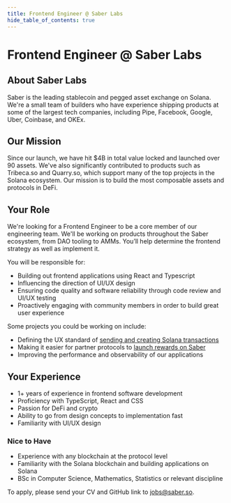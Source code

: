 ```yaml
---
title: Frontend Engineer @ Saber Labs
hide_table_of_contents: true
---
```


# Frontend Engineer @ Saber Labs

## About Saber Labs

Saber is the leading stablecoin and pegged asset exchange on Solana. We're a small team of builders who have experience shipping products at some of the largest tech companies, including Pipe, Facebook, Google, Uber, Coinbase, and OKEx.

## Our Mission

Since our launch, we have hit $4B in total value locked and launched over 90 assets. We've also significantly contributed to products such as Tribeca.so and Quarry.so, which support many of the top projects in the Solana ecosystem. Our mission is to build the most composable assets and protocols in DeFi.

## Your Role

We're looking for a Frontend Engineer to be a core member of our engineering team. We'll be working on products throughout the Saber ecosystem, from DAO tooling to AMMs. You’ll help determine the frontend strategy as well as implement it.

You will be responsible for:

- Building out frontend applications using React and Typescript
- Influencing the direction of UI/UX design
- Ensuring code quality and software reliability through code review and UI/UX testing
- Proactively engaging with community members in order to build great user experience

Some projects you could be working on include:

- Defining the UX standard of [sending and creating Solana transactions](https://github.com/saber-hq/sail)
- Making it easier for partner protocols to [launch rewards on Saber](https://app.quarry.so/)
- Improving the performance and observability of our applications

## Your Experience

- 1+ years of experience in frontend software development
- Proficiency with TypeScript, React and CSS
- Passion for DeFi and crypto
- Ability to go from design concepts to implementation fast
- Familiarity with UI/UX design

### Nice to Have

- Experience with any blockchain at the protocol level
- Familiarity with the Solana blockchain and building applications on Solana
- BSc in Computer Science, Mathematics, Statistics or relevant discipline

To apply, please send your CV and GitHub link to [jobs@saber.so](mailto:jobs@saber.so).
